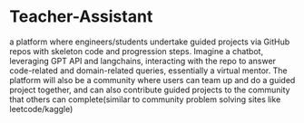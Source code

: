 # Teacher-Assistant

a platform where engineers/students undertake guided projects via GitHub repos with skeleton code and progression steps. Imagine a chatbot, leveraging GPT API and langchains, interacting with the repo to answer code-related and domain-related queries, essentially a virtual mentor. The platform will also be a community where users can team up and do a guided project together, and can also contribute guided projects to the community that others can complete(similar to community problem solving sites like leetcode/kaggle) 